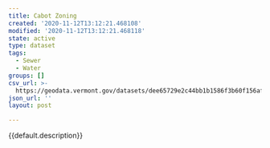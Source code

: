 ```yaml
---
title: Cabot Zoning
created: '2020-11-12T13:12:21.468108'
modified: '2020-11-12T13:12:21.468118'
state: active
type: dataset
tags:
  - Sewer
  - Water
groups: []
csv_url: >-
  https://geodata.vermont.gov/datasets/dee65729e2c44bb1b1586f3b60f156af_3.csv?outSR=%7B%22latestWkid%22%3A32145%2C%22wkid%22%3A32145%7D
json_url: ''
layout: post

---
```

{{default.description}}
